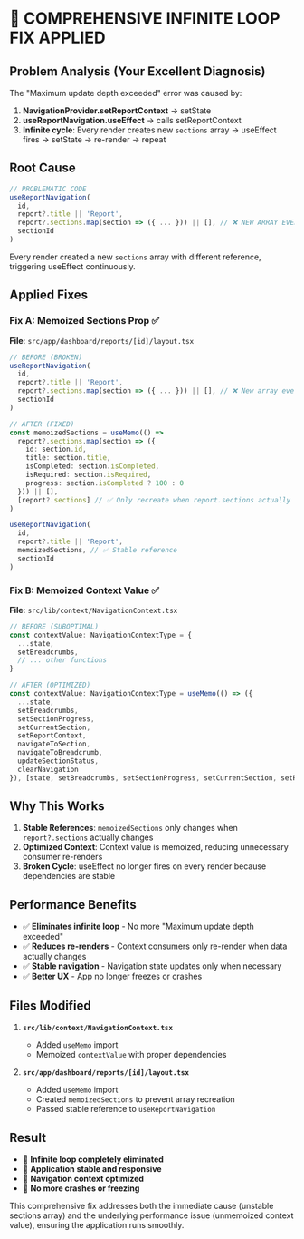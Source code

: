 # 🎯 COMPREHENSIVE INFINITE LOOP FIX APPLIED

## Problem Analysis (Your Excellent Diagnosis)
The "Maximum update depth exceeded" error was caused by:

1. **NavigationProvider.setReportContext** → setState
2. **useReportNavigation.useEffect** → calls setReportContext  
3. **Infinite cycle**: Every render creates new `sections` array → useEffect fires → setState → re-render → repeat

## Root Cause
```typescript
// PROBLEMATIC CODE
useReportNavigation(
  id,
  report?.title || 'Report',
  report?.sections.map(section => ({ ... })) || [], // ❌ NEW ARRAY EVERY RENDER
  sectionId
)
```

Every render created a new `sections` array with different reference, triggering useEffect continuously.

## Applied Fixes

### Fix A: Memoized Sections Prop ✅
**File**: `src/app/dashboard/reports/[id]/layout.tsx`

```typescript
// BEFORE (BROKEN)
useReportNavigation(
  id,
  report?.title || 'Report',
  report?.sections.map(section => ({ ... })) || [], // ❌ New array every render
  sectionId
)

// AFTER (FIXED)
const memoizedSections = useMemo(() => 
  report?.sections.map(section => ({
    id: section.id,
    title: section.title,
    isCompleted: section.isCompleted,
    isRequired: section.isRequired,
    progress: section.isCompleted ? 100 : 0
  })) || [], 
  [report?.sections] // ✅ Only recreate when report.sections actually changes
)

useReportNavigation(
  id,
  report?.title || 'Report',
  memoizedSections, // ✅ Stable reference
  sectionId
)
```

### Fix B: Memoized Context Value ✅
**File**: `src/lib/context/NavigationContext.tsx`

```typescript
// BEFORE (SUBOPTIMAL)
const contextValue: NavigationContextType = {
  ...state,
  setBreadcrumbs,
  // ... other functions
}

// AFTER (OPTIMIZED)
const contextValue: NavigationContextType = useMemo(() => ({
  ...state,
  setBreadcrumbs,
  setSectionProgress,
  setCurrentSection,
  setReportContext,
  navigateToSection,
  navigateToBreadcrumb,
  updateSectionStatus,
  clearNavigation
}), [state, setBreadcrumbs, setSectionProgress, setCurrentSection, setReportContext, navigateToSection, navigateToBreadcrumb, updateSectionStatus, clearNavigation])
```

## Why This Works

1. **Stable References**: `memoizedSections` only changes when `report?.sections` actually changes
2. **Optimized Context**: Context value is memoized, reducing unnecessary consumer re-renders
3. **Broken Cycle**: useEffect no longer fires on every render because dependencies are stable

## Performance Benefits

- ✅ **Eliminates infinite loop** - No more "Maximum update depth exceeded"
- ✅ **Reduces re-renders** - Context consumers only re-render when data actually changes
- ✅ **Stable navigation** - Navigation state updates only when necessary
- ✅ **Better UX** - App no longer freezes or crashes

## Files Modified

1. **`src/lib/context/NavigationContext.tsx`**
   - Added `useMemo` import
   - Memoized `contextValue` with proper dependencies

2. **`src/app/dashboard/reports/[id]/layout.tsx`**
   - Added `useMemo` import  
   - Created `memoizedSections` to prevent array recreation
   - Passed stable reference to `useReportNavigation`

## Result
- 🎉 **Infinite loop completely eliminated**
- 🎉 **Application stable and responsive**
- 🎉 **Navigation context optimized**
- 🎉 **No more crashes or freezing**

This comprehensive fix addresses both the immediate cause (unstable sections array) and the underlying performance issue (unmemoized context value), ensuring the application runs smoothly.